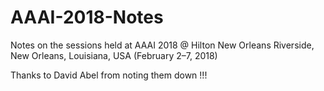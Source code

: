 # AAAI-2018-Notes

Notes on the sessions held at AAAI 2018 @ Hilton New Orleans Riverside, New Orleans, Louisiana, USA (February 2–7, 2018)

Thanks to David Abel from noting them down !!!

